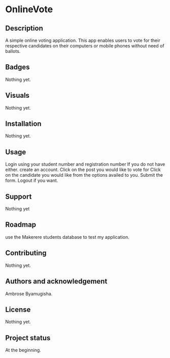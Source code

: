 # OnlineVote

## Description
A simple online voting application. This app enables users to vote for their 
respective candidates on their computers or mobile phones without need 
of ballots.

## Badges
Nothing yet.

## Visuals
Nothing yet.

## Installation
Nothing yet.

## Usage
Login using your student number and registration number
If you do not have either. create an account.
Click on the post you would like to vote for
Click on the candidate you would like from the options availed to you.
Submit the form.
Logout if you want.

## Support
Nothing yet

## Roadmap
use the Makerere students database to test my application.

## Contributing
Nothing yet.

## Authors and acknowledgement
Ambrose Byamugisha.

## License
Nothing yet.

## Project status
At the beginning.